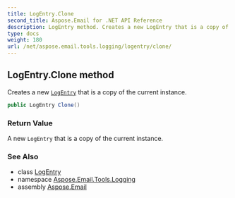 ```yaml
---
title: LogEntry.Clone
second_title: Aspose.Email for .NET API Reference
description: LogEntry method. Creates a new LogEntry that is a copy of the current instance
type: docs
weight: 180
url: /net/aspose.email.tools.logging/logentry/clone/
---
```

## LogEntry.Clone method

Creates a new [`LogEntry`](../) that is a copy of the current instance.

```csharp
public LogEntry Clone()
```

### Return Value

A new `LogEntry` that is a copy of the current instance.

### See Also

* class [LogEntry](../)
* namespace [Aspose.Email.Tools.Logging](../../logentry/)
* assembly [Aspose.Email](../../../)



